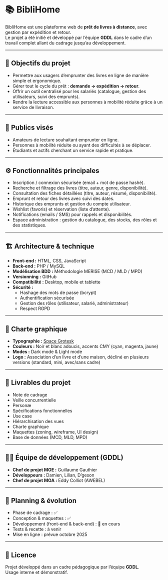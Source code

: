 # 📚 BibliHome

BibliHome est une plateforme web de **prêt de livres à distance**, avec gestion par expédition et retour.  
Le projet a été initié et développé par l’équipe **GDDL** dans le cadre d’un travail complet allant du cadrage jusqu’au développement.

---

## 🚀 Objectifs du projet

- Permettre aux usagers d’emprunter des livres en ligne de manière simple et ergonomique.  
- Gérer tout le cycle du prêt : **demande → expédition → retour**.  
- Offrir un outil centralisé pour les salariés (catalogue, gestion des utilisateurs, suivi des emprunts).  
- Rendre la lecture accessible aux personnes à mobilité réduite grâce à un service de livraison.  

---

## 👥 Publics visés

- Amateurs de lecture souhaitant emprunter en ligne.  
- Personnes à mobilité réduite ou ayant des difficultés à se déplacer.  
- Étudiants et actifs cherchant un service rapide et pratique.  

---

## ⚙️ Fonctionnalités principales

- Inscription / connexion sécurisée (email + mot de passe hashé).  
- Recherche et filtrage des livres (titre, auteur, genre, disponibilité).  
- Consultation des fiches détaillées (titre, auteur, résumé, disponibilité).  
- Emprunt et retour des livres avec suivi des dates.  
- Historique des emprunts et gestion du compte utilisateur.  
- Wishlist (favoris) et réservation (liste d’attente).  
- Notifications (emails / SMS) pour rappels et disponibilités.  
- Espace administration : gestion du catalogue, des stocks, des rôles et des statistiques.  

---

## 🏗️ Architecture & technique

- **Front-end :** HTML, CSS, JavaScript  
- **Back-end :** PHP / MySQL  
- **Modélisation BDD :** Méthodologie MERISE (MCD / MLD / MPD)  
- **Versionning :** GitHub  
- **Compatibilité :** Desktop, mobile et tablette  
- **Sécurité :**  
  - Hashage des mots de passe (bcrypt)  
  - Authentification sécurisée  
  - Gestion des rôles (utilisateur, salarié, administrateur)  
  - Respect RGPD  

---

## 🎨 Charte graphique

- **Typographie :** [Space Grotesk](https://fonts.google.com/specimen/Space+Grotesk)  
- **Couleurs :** Noir et blanc adoucis, accents CMY (cyan, magenta, jaune)  
- **Modes :** Dark mode & Light mode  
- **Logo :** Association d’un livre et d’une maison, décliné en plusieurs versions (standard, mini, avec/sans cadre)  

---

## 📑 Livrables du projet

- Note de cadrage  
- Veille concurrentielle  
- Personæ  
- Spécifications fonctionnelles  
- Use case  
- Hiérarchisation des vues  
- Charte graphique  
- Maquettes (zoning, wireframe, UI design)  
- Base de données (MCD, MLD, MPD)  

---

## 👨‍💻 Équipe de développement (GDDL)

- **Chef de projet MOE :** Guillaume Gauthier  
- **Développeurs :** Damien, Lilian, D’geson  
- **Chef de projet MOA :** Eddy Colliot (AWEBEL)  

---

## 📅 Planning & évolution

- Phase de cadrage : ✅  
- Conception & maquettes : ✅  
- Développement (front-end & back-end) : 🚧 en cours  
- Tests & recette : à venir  
- Mise en ligne : prévue octobre 2025  

---

## 📜 Licence

Projet développé dans un cadre pédagogique par l’équipe **GDDL**.  
Usage interne et démonstratif.  
